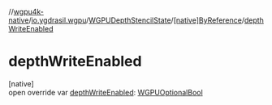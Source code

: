 //[wgpu4k-native](../../../../index.md)/[io.ygdrasil.wgpu](../../index.md)/[WGPUDepthStencilState](../index.md)/[[native]ByReference](index.md)/[depthWriteEnabled](depth-write-enabled.md)

# depthWriteEnabled

[native]\
open override var [depthWriteEnabled](depth-write-enabled.md): [WGPUOptionalBool](../../-w-g-p-u-optional-bool/index.md)